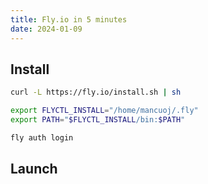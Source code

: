 ```yaml
---
title: Fly.io in 5 minutes
date: 2024-01-09
---
```


## Install

```sh
curl -L https://fly.io/install.sh | sh

export FLYCTL_INSTALL="/home/mancuoj/.fly"
export PATH="$FLYCTL_INSTALL/bin:$PATH"

fly auth login
```


## Launch



